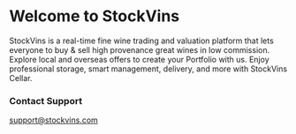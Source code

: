 # Welcome to StockVins

StockVins is a real-time fine wine trading and valuation platform that lets everyone to buy & sell high provenance great wines in low commission. Explore local and overseas offers to create your Portfolio with us. Enjoy professional storage, smart management, delivery, and more with StockVins Cellar.

### **Contact Support**

support@stockvins.com
